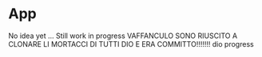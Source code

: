 # App

No idea yet ... Still work in progress
VAFFANCULO SONO RIUSCITO A CLONARE LI MORTACCI DI TUTTI DIO E ERA COMMITTO!!!!!!! dio progress